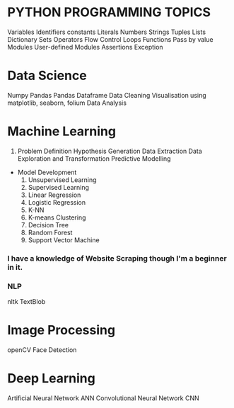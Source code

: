 # PYTHON PROGRAMMING TOPICS
Variables
Identifiers
constants
Literals
Numbers
Strings
Tuples
Lists
Dictionary
Sets
Operators
Flow Control
Loops
Functions
Pass by value
Modules
User-defined Modules
Assertions
Exception
# Data Science
Numpy
Pandas
Pandas Dataframe
Data Cleaning
Visualisation using matplotlib, seaborn, folium
Data Analysis
# Machine Learning
1. Problem Definition
Hypothesis Generation
Data Extraction
Data Exploration and Transformation
Predictive Modelling
* Model Development
  1. Unsupervised Learning
  2. Supervised Learning
  3. Linear Regression
  4. Logistic Regression
  5. K-NN
  6. K-means Clustering
  7. Decision Tree
  8. Random Forest
  9. Support Vector Machine
### I have a knowledge of Website Scraping though I'm a beginner in it.
### NLP
nltk
TextBlob
# Image Processing
openCV
Face Detection
# Deep Learning
Artificial Neural Network ANN
Convolutional Neural Network CNN
